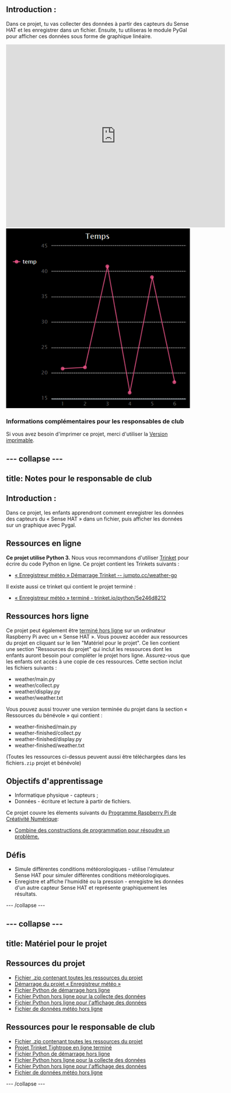 ## Introduction :

Dans ce projet, tu vas collecter des données à partir des capteurs du Sense HAT et les enregistrer dans un fichier. Ensuite, tu utiliseras le module PyGal pour afficher ces données sous forme de graphique linéaire.

<div class="trinket">
  <iframe src="https://trinket.io/embed/python/5e246d8212?outputOnly=true&start=result" width="600" height="500" frameborder="0" marginwidth="0" marginheight="0" allowfullscreen mark="crwd-mark">
</iframe> <img src="images/weather-final.png" />
</div>

### Informations complémentaires pour les responsables de club

Si vous avez besoin d'imprimer ce projet, merci d'utiliser la [Version imprimable](https://projects.raspberrypi.org/en/projects/weather-logger/print).

## \--- collapse \---

## title: Notes pour le responsable de club

## Introduction :

Dans ce projet, les enfants apprendront comment enregistrer les données des capteurs du « Sense HAT » dans un fichier, puis afficher les données sur un graphique avec Pygal.

## Ressources en ligne

**Ce projet utilise Python 3.** Nous vous recommandons d'utiliser [Trinket](https://trinket.io/) pour écrire du code Python en ligne. Ce projet contient les Trinkets suivants :

* [« Enregistreur météo » Démarrage Trinket -- jumpto.cc/weather-go](http://jumpto.cc/weather-go)

Il existe aussi ce trinket qui contient le projet terminé :

* [« Enregistreur météo » terminé - trinket.io/python/5e246d8212](https://trinket.io/python/5e246d8212)

## Ressources hors ligne

Ce projet peut également être [terminé hors ligne](https://www.codeclubprojects.org/en-GB/resources/physical-sense-hat/) sur un ordinateur Raspberry Pi avec un « Sense HAT ». Vous pouvez accéder aux ressources du projet en cliquant sur le lien "Matériel pour le projet". Ce lien contient une section "Ressources du projet" qui inclut les ressources dont les enfants auront besoin pour compléter le projet hors ligne. Assurez-vous que les enfants ont accès à une copie de ces ressources. Cette section inclut les fichiers suivants :

* weather/main.py
* weather/collect.py
* weather/display.py
* weather/weather.txt

Vous pouvez aussi trouver une version terminée du projet dans la section « Ressources du bénévole » qui contient :

* weather-finished/main.py
* weather-finished/collect.py
* weather-finished/display.py
* weather-finished/weather.txt

(Toutes les ressources ci-dessus peuvent aussi être téléchargées dans les fichiers`.zip` projet et bénévole)

## Objectifs d'apprentissage

* Informatique physique - capteurs ;
* Données - écriture et lecture à partir de fichiers.

Ce projet couvre les élements suivants du [Programme Raspberry Pi de Créativité Numérique](http://rpf.io/curriculum):

* [Combine des constructions de programmation pour résoudre un problème.](https://www.raspberrypi.org/curriculum/programming/builder)

## Défis

* Simule différentes conditions météorologiques - utilise l'émulateur Sense HAT pour simuler différentes conditions météorologiques. 
* Enregistre et affiche l'humidité ou la pression - enregistre les données d'un autre capteur Sense HAT et représente graphiquement les résultats. 

\--- /collapse \---

## \--- collapse \---

## title: Matériel pour le projet

## Ressources du projet

* [Fichier .zip contenant toutes les ressources du projet](resources/weather-logger-project-resources.zip)
* [Démarrage du projet « Enregistreur météo »](http://jumpto.cc/weather-go)
* [Fichier Python de démarrage hors ligne](resources/weather-logger-main.py)
* [Fichier Python hors ligne pour la collecte des données](resources/weather-logger-collect.py)
* [Fichier Python hors ligne pour l'affichage des données](resources/weather-logger-display.py)
* [Fichier de données météo hors ligne](resources/weather--loggerweather.txt)

## Ressources pour le responsable de club

* [Fichier .zip contenant toutes les ressources du projet](resources/weather-logger-volunteer-resources.zip)
* [Projet Trinket Tightrope en ligne terminé](https://trinket.io/python/5e246d8212)
* [Fichier Python de démarrage hors ligne](resources/weather-logger-finished-main.py)
* [Fichier Python hors ligne pour la collecte des données](resources/weather-logger-finished-collect.py)
* [Fichier Python hors ligne pour l'affichage des données](resources/weather-logger-finished-display.py)
* [Fichier de données météo hors ligne](resources/weather-logger-finished-weather.txt)

\--- /collapse \---